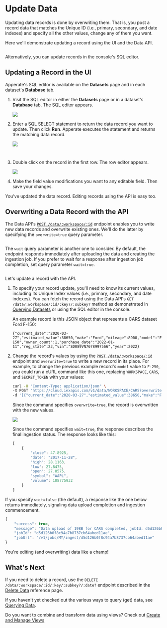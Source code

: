 # Update Data

Updating data records is done by overwriting them. That is, you post a record data that matches the Unique ID (i.e., primary, secondary, and date indexes) and specify all the other values, change any of them you want.

Here we'll demonstrate updating a record using the UI and the Data API. 

``` {note} Values of indexed properties are immutable. If you want to "change" the value of an indexed record's property, you can in essence replace the record by adding a new record with the values you want and deleting the old record.
```

Alternatively, you can update records in the console's SQL editor.

## Updating a Record in the UI

Apperate's SQL editor is available on the **Datasets** page and in each dataset's **Database** tab. 

1. Visit the SQL editor in either the **Datasets** page or in a dataset's **Database** tab. The SQL editor appears.

    ![](./updating-a-data-record/database-page.png)

1. Enter a SQL SELECT statement to return the data record you want to update. Then click **Run**. Apperate executes the statement and returns the matching data record.

    ![](./updating-a-data-record/select-a-car.png)

    ``` {important} Make sure the record you want is in the first row. Otherwise, narrow your search so that it's the only record returned. 
    ```

    ``` {important} WHERE clauses must only operate on indexed properties (columns). See the Unique Index components [here](../managing-your-data/understanding-datasets.md#indexing-with-unique-index).
    ```

1. Double click on the record in the first row. The row editor appears.

    ![](./updating-a-data-record/edit-row-in-ui.png)

1. Make the field value modifications you want to any editable field. Then save your changes.

You've updated the data record. Editing records using the API is easy too.

## Overwriting a Data Record with the API

The Data API's [`POST /data/:workspace/:id`](https://iexcloud.io/docs/apperate-apis/data/ingest-data) endpoint enables you to write new data records and overwrite existing ones. We'll do the latter by specifying the `overwrite=true` query parameter.

``` {note} If you're just getting started with the API, check out the API's [Getting Started](https://iexcloud.io/docs/api-basics) guide.
```

The `wait` query parameter is another one to consider. By default, the endpoint responds immediately after uploading the data and creating the ingestion job. If you prefer to wait for a response after ingestion job completion, set query parameter `wait=true`.

``` {note} You can also check ingestion job status in the console's [Logs pages](../administration/monitoring-deployments.md) or via the [Logs API endpoint](https://iexcloud.io/docs/apperate-apis/logs/get-logs). 
```

Let's update a record with the API.

1. To specify your record update, you'll need to know its current values, including its Unique Index values (i.e., primary, secondary, and date indexes). You can fetch the record using the Data API's `GET /data/:workspace/:id/:key?/:subkey?` method as demonstrated in [Querying Datasets](./querying-data/querying-datasets.md) or using the SQL editor in the console.

    An example record is this JSON object that represents a CARS dataset Ford F-150:

    ```
    {"current_date":"2020-03-27","estimated_value":38650,"make":"Ford","mileage":8900,"model":"F-150","owner_count":1,"purchase_date":"2022-01-11","reg_state":23,"vin":"SD089VN7678997566","year":2022}
    ```

1. Change the record's values by using the [`POST /data/:workspace/:id`](https://iexcloud.io/docs/apperate-apis/data/ingest-data) endpoint and `overwrite=true` to write a new record in its place. For example, to change the previous example record's `model` value to `F-250`, you could run a cURL command like this one, replacing `WORKSPACE`, `CARS`, and `SECRET_TOKEN` with your values:

    ```bash
    curl -H "Content-Type: application/json" \
    -X POST "https://cloud.iexapis.com/v1/data/WORKSPACE/CARS?overwrite=true&wait=true&token=SECRET_TOKEN" \
    -d '[{"current_date":"2020-03-27","estimated_value":38650,"make":"Ford","mileage":8900,"model":"F-250","owner_count":1,"purchase_date":"2022-01-11","vin":"SD089VN7678997566","year":2022}]'
    ```

    Since the command specifies `overwrite=true`, the record is overwritten with the new values.

    ![](./updating-a-data-record/cars-record-udpated.png)

    Since the command specifies `wait=true`, the response describes the final ingestion status. The response looks like this:

    ```javascript
    [
        {
            "close": 47.8925,
            "date": "2017-11-28",
            "high": 28.1163,
            "low": 27.8475,
            "open": 27.8575,
            "symbol": "AAPL",
            "volume": 108775932
        }
    ]
    ```

If you specify `wait=false` (the default), a response like the one below returns immediately, signaling data upload completion and ingestion commencement.

```javascript
{
    "success": true,
    "message": "Data upload of 198B for CARS completed, jobId: d5d126b0f8c94a7b8737cb64abed11ae has been created",
    "jobId": "d5d126b0f8c94a7b8737cb64abed11ae",
    "jobUrl": "/v1/jobs/MY/ingest/d5d126b0f8c94a7b8737cb64abed11ae"
}
```

You're editing (and overwriting) data like a champ!

## What's Next

If you need to delete a record, use the `DELETE /data/:workspace/:id/:key/:subkey?/:date?` endpoint described in the [Delete Data](https://iexcloud.io/docs/apperate-apis/data/delete-data) reference page.

If you haven't yet checked out the various ways to query (get) data, see [Querying Data](./querying-data.md).

Do you want to combine and transform data using views? Check out [Create and Manage Views](../managing-your-data/creating-and-managing-views.md)